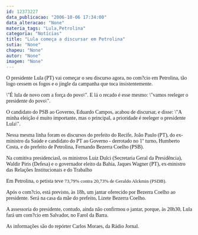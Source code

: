 ```yaml
---
id: 12373227
data_publicacao: "2006-10-06 17:34:00"
data_alteracao: "None"
materia_tags: "Lula,Petrolina"
categoria: "Notícias"
title: "Lula começa a discursar em Petrolina"
sutia: "None"
chapeu: "None"
autor: "None"
imagem: "None"
---
```

<p><P><FONT face=Verdana>O presidente Lula (PT) vai começar o seu discurso agora,&nbsp;no com?cio em Petrolina, tão logo cessem os fogos e o jingle da campanha que toca insistentemente.</FONT></P></p>
<p><P><FONT face=Verdana>\"É lula de novo com a força do povo\". </FONT><FONT face=Verdana>E lá o recado é esse&nbsp;mesmo: \"vamos reeleger o presidente do povo\". </FONT></P></p>
<p><P><FONT face=Verdana>O candidato do PSB ao Governo, Eduardo Campos, acabou de discursar, e disse: \"A minha eleição é muito importante, mas o principal, a prioridade é reeleger o presidente Lula\".</FONT></P></p>
<p><P><FONT face=Verdana>Nessa mesma linha foram os discursos do prefeito do Recife, João Paulo (PT), do ex-ministro da Saúde e candidato do PT ao Governo - derrotado no 1º turno, Humberto Costa, e do prefeito de Petrolina, Fernando Bezerra Coelho (PSB). </FONT></P></p>
<p><P><FONT face=Verdana>Na comitiva presidenciasl, os ministros Luiz Dulci (Secretaria Geral da Presidência), Waldir Piris (Defesa) e o governador eleito da Bahia, Jaques Wagner (PT), ex-ministro das Relações Institucionais e do Trabalho</FONT></P></p>
<p><P><FONT face=Verdana>Em Petrolina, o petista teve <FONT face=Verdana size=3><FONT size=2>73,79% contra 20,73% de Geraldo Alckmin (PSDB).</FONT> </FONT></FONT></P></p>
<p><P><FONT face=Verdana>Após o com?cio, está previsto, às 18h, um jantar oferecido por Bezerra Coelho ao presidente. Será na casa da mãe do prefeito, Lizete Bezerra Coelho. </FONT></P></p>
<p><P><FONT face=Verdana>A assessoria do presidente, contudo, ainda não confirmou o jantar, porque, à</FONT><FONT face=Verdana>s 20h30, Lula fará um&nbsp;com?cio em Salvador, no Farol da Barra.</FONT></P></p>
<p><P><FONT face=Verdana>As informações são do repórter Carlos Moraes, da Rádio Jornal. </FONT></P> </p>
